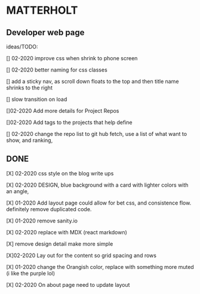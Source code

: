 # MATTERHOLT

## Developer web page

ideas/TODO:

[] 02-2020 improve css when shrink to phone screen

[] 02-2020 better naming for css classes

[] add a sticky nav, as scroll down floats to the top and then title name shrinks to the right

[] slow transition on load

[]02-2020 Add more details for Project Repos

[]02-2020 Add tags to the projects that help define

[] 02-2020 change the repo list to git hub fetch, use a list of what want to show, and ranking,

## DONE

[X] 02-2020 css style on the blog write ups

[X] 02-2020 DESIGN, blue background with a card with lighter colors with an angle,

[X] 01-2020 Add layout page could allow for bet css, and consistence flow. definitely remove duplicated code.

[X] 01-2020 remove sanity.io

[X] 02-2020 replace with MDX (react markdown)

[X] remove design detail make more simple

[X]02-2020 Lay out for the content so grid spacing and rows

[X] 01-2020 change the Orangish color, replace with something more muted (i like the purple lol)

[X] 02-2020 On about page need to update layout
